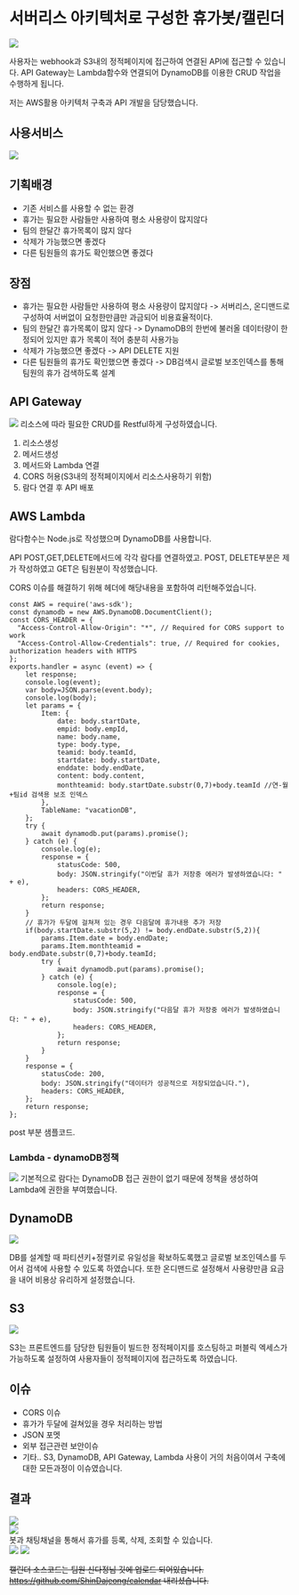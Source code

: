 # 서버리스 아키텍처로 구성한 휴가봇/캘린더
![](https://i.imgur.com/fhZ7GN9.png)

사용자는 webhook과 S3내의 정적페이지에 접근하여 연결된 API에 접근할 수 있습니다. API Gateway는 Lambda함수와 연결되어 DynamoDB를 이용한 CRUD 작업을 수행하게 됩니다. 

저는 AWS활용 아키텍처 구축과 API 개발을 담당했습니다.

## 사용서비스
![](https://i.imgur.com/ry5X6v6.png)  

## 기획배경
* 기존 서비스를 사용할 수 없는 환경
* 휴가는 필요한 사람들만 사용하여 평소 사용량이 많지않다
* 팀의 한달간 휴가목록이 많지 않다
* 삭제가 가능했으면 좋겠다
* 다른 팀원들의 휴가도 확인했으면 좋겠다

## 장점
* 휴가는 필요한 사람들만 사용하여 평소 사용량이 많지않다
-> 서버리스, 온디맨드로 구성하여 서버없이 요청한만큼만 과금되어 비용효율적이다.
* 팀의 한달간 휴가목록이 많지 않다
-> DynamoDB의 한번에 불러올 데이터량이 한정되어 있지만 휴가 목록이 적어 충분히 사용가능
* 삭제가 가능했으면 좋겠다
-> API DELETE 지원
* 다른 팀원들의 휴가도 확인했으면 좋겠다
-> DB검색시 글로벌 보조인덱스를 통해 팀원의 휴가 검색하도록 설계
## API Gateway
![](https://i.imgur.com/gKYkQ6P.png)
리소스에 따라 필요한 CRUD를 Restful하게 구성하였습니다.

1. 리소스생성
2. 메서드생성
3. 메서드와 Lambda 연결
4. CORS 허용(S3내의 정적페이지에서 리소스사용하기 위함)
5. 람다 연결 후 API 배포

## AWS Lambda
람다함수는 Node.js로 작성했으며 DynamoDB를 사용합니다.  

API POST,GET,DELETE메서드에 각각 람다를 연결하였고. POST, DELETE부분은 제가 작성하였고 GET은 팀원분이 작성했습니다.  

CORS 이슈를 해결하기 위해 헤더에 해당내용을 포함하여 리턴해주었습니다.

```javascript=
const AWS = require('aws-sdk');
const dynamodb = new AWS.DynamoDB.DocumentClient();
const CORS_HEADER = {
  "Access-Control-Allow-Origin": "*", // Required for CORS support to work
  "Access-Control-Allow-Credentials": true, // Required for cookies, authorization headers with HTTPS
};
exports.handler = async (event) => {
    let response;
    console.log(event);
    var body=JSON.parse(event.body);
    console.log(body);
    let params = {
        Item: {
            date: body.startDate,
            empid: body.empId,
            name: body.name,
            type: body.type,
            teamid: body.teamId,
            startdate: body.startDate,
            enddate: body.endDate,
            content: body.content,
            monthteamid: body.startDate.substr(0,7)+body.teamId //연-월+팀id 검색용 보조 인덱스
        },
        TableName: "vacationDB",
    };
    try {
        await dynamodb.put(params).promise();
    } catch (e) {
        console.log(e);
        response = {
            statusCode: 500,
            body: JSON.stringify("이번달 휴가 저장중 에러가 발생하였습니다: " + e),
            headers: CORS_HEADER,
        };
        return response;
    }
    // 휴가가 두달에 걸쳐져 있는 경우 다음달에 휴가내용 추가 저장
    if(body.startDate.substr(5,2) != body.endDate.substr(5,2)){ 
        params.Item.date = body.endDate;
        params.Item.monthteamid = body.endDate.substr(0,7)+body.teamId;
        try {
            await dynamodb.put(params).promise();
        } catch (e) {
            console.log(e);
            response = {
                statusCode: 500,
                body: JSON.stringify("다음달 휴가 저장중 에러가 발생하였습니다: " + e),
                headers: CORS_HEADER,
            };
            return response;
        }
    }
    response = {
        statusCode: 200,
        body: JSON.stringify("데이터가 성공적으로 저장되었습니다."),
        headers: CORS_HEADER,
    };
    return response;
};
```
post 부분 샘플코드.
### Lambda - dynamoDB정책
![](https://i.imgur.com/O9pDkgA.png)
기본적으로 람다는 DynamoDB 접근 권한이 없기 때문에 정책을 생성하여 Lambda에 권한을 부여했습니다.

## DynamoDB
![](https://i.imgur.com/UjTbmGp.png)

DB를 설계할 때 파티션키+정렬키로 유일성을 확보하도록했고 글로벌 보조인덱스를 두어서 검색에 사용할 수 있도록 하였습니다. 또한 온디맨드로 설정해서 사용량만큼 요금을 내어 비용상 유리하게 설정했습니다.

## S3
![](https://i.imgur.com/d109qzU.png)

S3는 프론트엔드를 담당한 팀원들이 빌드한 정적페이지를 호스팅하고 퍼블릭 엑세스가 가능하도록 설정하여 사용자들이 정적페이지에 접근하도록 하였습니다.  

## 이슈
* CORS 이슈
* 휴가가 두달에 걸쳐있을 경우 처리하는 방법
* JSON 포멧
* 외부 접근관련 보안이슈
* 기타.. S3, DynamoDB, API Gateway, Lambda 사용이 거의 처음이여서 구축에 대한 모든과정이 이슈였습니다. 


## 결과
![](https://i.imgur.com/7rKbsSm.png)  
![](https://i.imgur.com/AT8FF40.png)  
봇과 채팅채널을 통해서 휴가를 등록, 삭제, 조회할 수 있습니다.  
![](https://i.imgur.com/kpcfUUS.png)
![](https://i.imgur.com/1PEV4Xa.png)

~~캘린더 소스코드는 팀원 신다정님 깃에 업로드 되어있습니다.  
https://github.com/ShinDajeong/calendar 
내리셨습니다.~~

